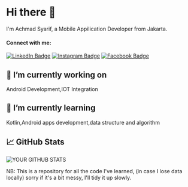 # Hi there 👋

I'm Achmad Syarif, a Mobile Appilication Developer from Jakarta.

#### Connect with me:

[![LinkedIn Badge](https://img.shields.io/badge/LinkedIn-achmadsyarif-blue?style=flat-square&logo=linkedin&logoColor=white)](https://www.linkedin.com/in/achmad-syarif-38a625255/)
[![Instagram Badge](https://img.shields.io/badge/Instagram-achmad25-orange?style=flat-square&logo=instagram&logoColor=white)](https://www.instagram.com/_achmad25/)
[![Facebook Badge](https://img.shields.io/badge/Facebook-achmadsyarif-blue?style=flat-square&logo=facebook&logoColor=white)](https://www.facebook.com/achmadsyarif/)



## 🔭 I’m currently working on
Android Development,IOT Integration

## 🌱 I’m currently learning
Kotlin,Android apps development,data structure and algorithm

## 📈 GitHub Stats
![YOUR GITHUB STATS](https://github-readme-stats.vercel.app/api?username=achmadsyarif252&show_icons=true)


NB: This is a repository for all the code I've learned, (in case I lose data locally) sorry if it's a bit messy, I'll tidy it up slowly.

<!---
achmadsyarif252/achmadsyarif252 is a ✨ special ✨ repository because its `README.md` (this file) appears on your GitHub profile.
You can click the Preview link to take a look at your changes.
--->
